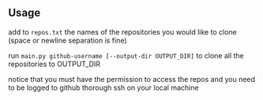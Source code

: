 ## Usage

add to ```repos.txt``` the names of the repositories you would like to clone (space or newline separation is fine)

run ```main.py github-username [--output-dir OUTPUT_DIR]``` to clone all the repositories to OUTPUT_DIR

notice that you must have the permission to access the repos and you need to be logged to github thorough ssh on your local machine